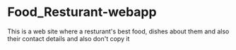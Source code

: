 # Food_Resturant-webapp
This is a web site where a resturant's best food, dishes about them and also their contact details
and also don't copy it
